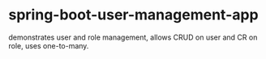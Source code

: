 # spring-boot-user-management-app
demonstrates user and role management,
allows CRUD on user and CR on role,
uses one-to-many.
